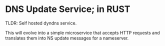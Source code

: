 DNS Update Service; in RUST
===========================

TLDR: Self hosted dyndns service.

This will evolve into a simple microservice that accepts 
HTTP requests and translates them into NS update messages 
for a nameserver. 

